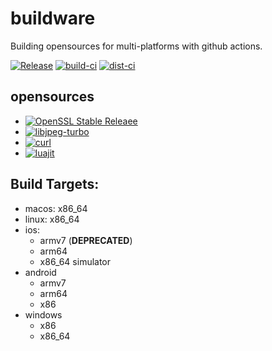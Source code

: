 # buildware
Building opensources for multi-platforms with github actions.
  
[![Release](https://img.shields.io/badge/dynamic/json.svg?label=release&url=https%3A%2F%2Fapi.github.com%2Frepos%2Fadxeproject%2Fbuildware%2Freleases%2Flatest&query=%24.name&colorB=blue)](../../releases/latest)
[![build-ci](https://github.com/adxeproject/buildware/actions/workflows/build-ci.yml/badge.svg)](https://github.com/adxeproject/buildware/actions/workflows/build-ci.yml)
[![dist-ci](https://github.com/adxeproject/buildware/actions/workflows/dist-ci.yml/badge.svg)](https://github.com/adxeproject/buildware/actions/workflows/dist-ci.yml)

## opensources
- [![OpenSSL Stable Releaee](https://img.shields.io/badge/openssl-3.0.1-green.svg)](https://github.com/openssl/openssl/releases)
- [![libjpeg-turbo](https://img.shields.io/badge/libjpegturbo-2.1.2-green.svg)](https://github.com/libjpeg-turbo/libjpeg-turbo/releases)
- [![curl](https://img.shields.io/badge/curl-7.81.0-green.svg)](https://github.com/curl/curl/releases)
- [![luajit](https://img.shields.io/badge/luajit-2.1%2d%2da91d0d9-green.svg)](https://github.com/LuaJIT/LuaJIT/tree/a91d0d9)

## Build Targets:
- macos: x86_64
- linux: x86_64
- ios:
  - armv7 (**DEPRECATED**)
  - arm64
  - x86_64 simulator
- android
  - armv7
  - arm64
  - x86
- windows
  - x86
  - x86_64
